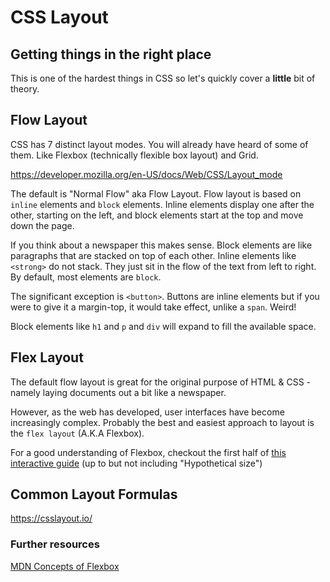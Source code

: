 # CSS Layout

## Getting things in the right place

This is one of the hardest things in CSS so let's quickly cover a **little** bit of theory.

## Flow Layout

CSS has 7 distinct layout modes. You will already have heard of some of them. Like Flexbox (technically flexible box layout) and Grid.

https://developer.mozilla.org/en-US/docs/Web/CSS/Layout_mode

The default is "Normal Flow" aka Flow Layout. Flow layout is based on `inline` elements and `block` elements. Inline elements display one after the other, starting on the left, and block elements start at the top and move down the page. 

If you think about a newspaper this makes sense. Block elements are like paragraphs that are stacked on top of each other. Inline elements like `<strong>` do not stack. They just sit in the flow of the text from left to right. By default, most elements are `block`.

The significant exception is `<button>`. Buttons are inline elements but if you were to give it a margin-top, it would take effect, unlike a `span`. Weird!

Block elements like `h1` and `p` and `div` will expand to fill the available space.

## Flex Layout

The default flow layout is great for the original purpose of HTML & CSS - namely laying documents out a bit like a newspaper. 

However, as the web has developed, user interfaces have become increasingly complex. Probably the best and easiest approach to layout is the `flex layout` (A.K.A Flexbox).

For a good understanding of Flexbox, checkout the first half of [this interactive guide](https://www.joshwcomeau.com/css/interactive-guide-to-flexbox/) (up to but not including "Hypothetical size")


## Common Layout Formulas



https://csslayout.io/


### Further resources

[MDN Concepts of Flexbox](https://developer.mozilla.org/en-US/docs/Web/CSS/CSS_flexible_box_layout/Basic_concepts_of_flexbox)